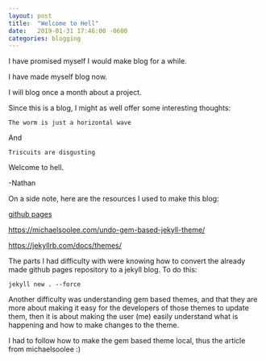 ```yaml
---
layout: post
title:  "Welcome to Hell"
date:   2019-01-31 17:46:00 -0600
categories: blogging
---
```


I have promised myself I would make blog for a while. 

I have made myself blog now. 

I will blog once a month about a project. 

Since this is a blog, I might as well offer some interesting thoughts: 

`The worm is just a horizontal wave`

And

`Triscuits are disgusting`

Welcome to hell. 


-Nathan



On a side note, here are the resources I used to make this blog:

[github pages][ghp]

https://michaelsoolee.com/undo-gem-based-jekyll-theme/

https://jekyllrb.com/docs/themes/

The parts I had difficulty with were knowing how to convert the already made github pages repository
to a jekyll blog. To do this:

`jekyll new . --force`


Another difficulty was understanding gem based themes, and that they are more about making it
easy for the developers of those themes to update them, then it is about making the user (me) 
easily understand what is happening and how to make changes to the theme. 

I had to follow how to make the gem based theme local, thus the article from michaelsoolee :) 

[ghp]: https://pages.github.com/
